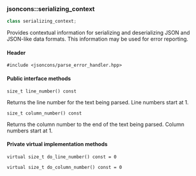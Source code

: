 ### jsoncons::serializing_context

```c++
class serializing_context;
```

Provides contextual information for serializing and deserializing JSON and JSON-like data formats. This information may be used for error reporting.

#### Header

    #include <jsoncons/parse_error_handler.hpp>

#### Public interface methods

    size_t line_number() const
Returns the line number for the text being parsed.
Line numbers start at 1.

    size_t column_number() const 
Returns the column number to the end of the text being parsed.
Column numbers start at 1.
    
#### Private virtual implementation methods
    
    virtual size_t do_line_number() const = 0

    virtual size_t do_column_number() const = 0
    


